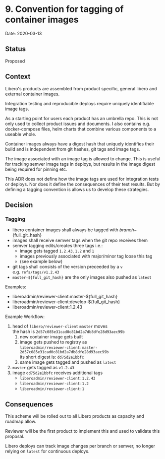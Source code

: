 # 9. Convention for tagging of container images

Date: 2020-03-13

## Status

Proposed

## Context

Libero's products are assembled from product specific, general libero and external container images.

Integration testing and reproducible deploys require uniquely identifiable image tags.

As a starting point for users each product has an umbrella repo. This is not only used to collect product issues and documents. I also contains e.g. docker-compose files, helm charts that combine various components to a useable whole.

Container images always have a digest hash that uniquely identifies their build and is independent from git hashes, git tags and image tags.

The image associated with an image tag is allowed to change. This is useful for tracking semver image tags in deploys, but results in the image digest being required for pinning etc.

This ADR does not define how the image tags are used for integration tests or deploys. Nor does it define the consequences of their test results. But by defining a tagging convention is allows us to develop these strategies.

## Decision

### Tagging 

- libero container images shall always be tagged with ${branch}-${full_git_hash}
- images shall receive semver tags when the git repo receives them
- semver tagging edits/creates three tags i.e.: 
  - image gets tagged `1.2.43`,  `1.2` and `1`  
  - images previously associated with major/minor tag loose this tag
  - (see example below) 
- git tags shall consists of the version preceeded by a `v`  
  e.g. `refs/tags/v1.2.43`
- `master-${full_git_hash}` are the only images also pushed as `latest`

Examples:

- liberoadmin/reviewer-client:master-${full_git_hash}
- liberoadmin/reviewer-client:develop-${full_git_hash}
- liberoadmin/reviewer-client:1.2.43

Example Workflow:

1. head of `libero/reviewer-client` `master` moves  
   the hash is `2d57c085e31cad0c81bd2a7db8dfe28d93aec99b`
   1. new container image gets built
   2. image gets pushed to registry as  
      `liberoadmin/reviewer-client:master-2d57c085e31cad0c81bd2a7db8dfe28d93aec99b`  
      its short digest is: `dd75d2e1bbfc`
   3. same image gets tagged and pushed as `latest`
2. `master` gets tagged as `v1.2.43`
3. image `dd75d2e1bbfc` receives additional tags
   - `liberoadmin/reviewer-client:1.2.43`
   - `liberoadmin/reviewer-client:1.2`
   - `liberoadmin/reviewer-client:1`

## Consequences

This scheme will be rolled out to all Libero products as capacity and roadmap allow.

Reviewer will be the first product to implement this and used to validate this proposal.

Libero deploys can track image changes per branch or semver, no longer relying on `latest` for continuous deploys.
